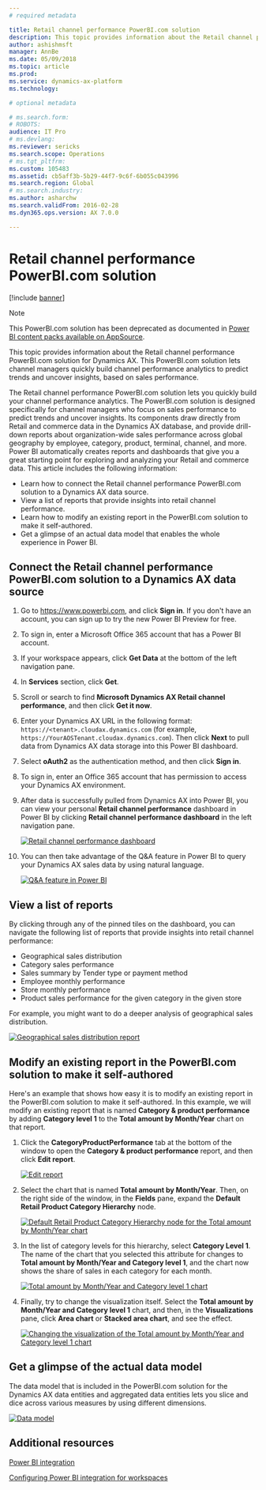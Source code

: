```yaml
---
# required metadata

title: Retail channel performance PowerBI.com solution
description: This topic provides information about the Retail channel performance PowerBI.com solution for Dynamics AX 7.0 releases. This PowerBI.com solution lets channel managers quickly build channel performance analytics to predict trends and uncover insights, based on sales performance.
author: ashishmsft
manager: AnnBe
ms.date: 05/09/2018
ms.topic: article
ms.prod: 
ms.service: dynamics-ax-platform
ms.technology: 

# optional metadata

# ms.search.form: 
# ROBOTS: 
audience: IT Pro
# ms.devlang: 
ms.reviewer: sericks
ms.search.scope: Operations
# ms.tgt_pltfrm: 
ms.custom: 105483
ms.assetid: cb5aff3b-5b29-44f7-9c6f-6b055c043996
ms.search.region: Global
# ms.search.industry: 
ms.author: asharchw
ms.search.validFrom: 2016-02-28
ms.dyn365.ops.version: AX 7.0.0

---
```


# Retail channel performance PowerBI.com solution

[!include [banner](../includes/banner.md)]

> [!NOTE]
> This PowerBI.com solution has been deprecated as documented in [Power BI content packs available on AppSource](../migration-upgrade/deprecated-features.md#power-bi-content-packs-available-on-appsource).

This topic provides information about the Retail channel performance PowerBI.com solution for Dynamics AX. This PowerBI.com solution lets channel managers quickly build channel performance analytics to predict trends and uncover insights, based on sales performance.

The Retail channel performance PowerBI.com solution lets you quickly build your channel performance analytics. The PowerBI.com solution is designed specifically for channel managers who focus on sales performance to predict trends and uncover insights. Its components draw directly from Retail and commerce data in the Dynamics AX database, and provide drill-down reports about organization-wide sales performance across global geography by employee, category, product, terminal, channel, and more. Power BI automatically creates reports and dashboards that give you a great starting point for exploring and analyzing your Retail and commerce data. This article includes the following information:

- Learn how to connect the Retail channel performance PowerBI.com solution to a Dynamics AX data source.
- View a list of reports that provide insights into retail channel performance.
- Learn how to modify an existing report in the PowerBI.com solution to make it self-authored.
- Get a glimpse of an actual data model that enables the whole experience in Power BI.

## Connect the Retail channel performance PowerBI.com solution to a Dynamics AX data source
1. Go to https://www.powerbi.com, and click **Sign in**. If you don't have an account, you can sign up to try the new Power BI Preview for free.
2. To sign in, enter a Microsoft Office 365 account that has a Power BI account.
3. If your workspace appears, click **Get Data** at the bottom of the left navigation pane.
4. In **Services** section, click **Get**.
5. Scroll or search to find **Microsoft Dynamics AX Retail channel performance**, and then click **Get it now**.
6. Enter your Dynamics AX URL in the following format: `https://<tenant>.cloudax.dynamics.com` (for example, `https://YourAOSTenant.cloudax.dynamics.com`). Then click **Next** to pull data from Dynamics AX data storage into this Power BI dashboard.
7. Select **oAuth2** as the authentication method, and then click **Sign in**.
8. To sign in, enter an Office 365 account that has permission to access your Dynamics AX environment.
9. After data is successfully pulled from Dynamics AX into Power BI, you can view your personal **Retail channel performance** dashboard in Power BI by clicking **Retail channel performance dashboard** in the left navigation pane.

    [![Retail channel performance dashboard](./media/rcmpbidashboard-1024x679.png)](./media/rcmpbidashboard.png)

10. You can then take advantage of the Q&A feature in Power BI to query your Dynamics AX sales data by using natural language.

    [![Q&A feature in Power BI](./media/qnapbiretailchannelperformance.png)](./media/qnapbiretailchannelperformance.png)

## View a list of reports
By clicking through any of the pinned tiles on the dashboard, you can navigate the following list of reports that provide insights into retail channel performance:

- Geographical sales distribution
- Category sales performance
- Sales summary by Tender type or payment method
- Employee monthly performance
- Store monthly performance
- Product sales performance for the given category in the given store

For example, you might want to do a deeper analysis of geographical sales distribution.

[![Geographical sales distribution report](./media/slicendicegeographicalsalesdata-1024x715.png)](./media/slicendicegeographicalsalesdata.png)

## Modify an existing report in the PowerBI.com solution to make it self-authored
Here's an example that shows how easy it is to modify an existing report in the PowerBI.com solution to make it self-authored. In this example, we will modify an existing report that is named **Category & product performance** by adding **Category level 1** to the **Total amount by Month/Year** chart on that report.

1. Click the **CategoryProductPerformance** tab at the bottom of the window to open the **Category & product performance** report, and then click **Edit report**.

    [![Edit report](./media/editreport-1024x580.png)](./media/editreport.png)

2. Select the chart that is named **Total amount by Month/Year**. Then, on the right side of the window, in the **Fields** pane, expand the **Default Retail Product Category Hierarchy** node.

    [![Default Retail Product Category Hierarchy node for the Total amount by Month/Year chart](./media/editreportstep2-1024x624.png)](./media/editreportstep2.png)

3. In the list of category levels for this hierarchy, select **Category Level 1**. The name of the chart that you selected this attribute for changes to **Total amount by Month/Year and Category level 1**, and the chart now shows the share of sales in each category for each month.

    [![Total amount by Month/Year and Category level 1 chart](./media/editreportstep3-1024x625.png)](./media/editreportstep3.png)

4. Finally, try to change the visualization itself. Select the **Total amount by Month/Year and Category level 1** chart, and then, in the **Visualizations** pane, click **Area chart** or **Stacked area chart**, and see the effect.

    [![Changing the visualization of the Total amount by Month/Year and Category level 1 chart](./media/editreportstep4-1024x630.png)](./media/editreportstep4.png)

## Get a glimpse of the actual data model
The data model that is included in the PowerBI.com solution for the Dynamics AX data entities and aggregated data entities lets you slice and dice across various measures by using different dimensions.

[![Data model](./media/datamodeltomakeslicingndicingpossibleinrcm-1024x600.png)](./media/datamodeltomakeslicingndicingpossibleinrcm.png)

## Additional resources

[Power BI integration](power-bi-integration.md)

[Configuring Power BI integration for workspaces](configure-power-bi-integration.md)
